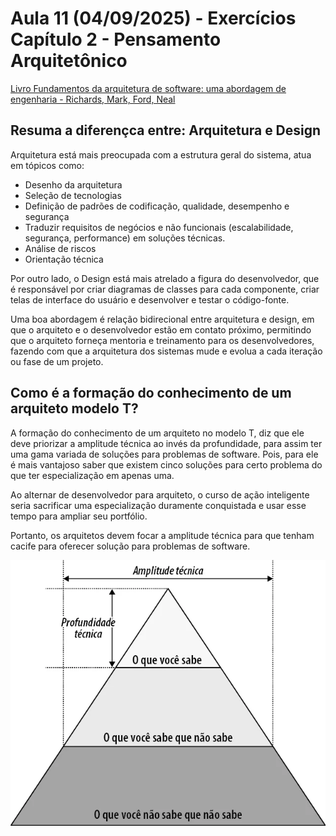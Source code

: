 # Aula 11 (04/09/2025) - Exercícios Capítulo 2 - Pensamento Arquitetônico

[Livro Fundamentos da arquitetura de software: uma abordagem de engenharia - Richards, Mark, Ford, Neal](https://integrada.minhabiblioteca.com.br/reader/books/9788550819754/epubcfi/6/22[%3Bvnd.vst.idref%3Dcap2.xhtml]!/4)


## Resuma a diferençca entre: Arquitetura e Design

Arquitetura está mais preocupada com a estrutura geral do sistema, atua em tópicos como: 

- Desenho da arquitetura
- Seleção de tecnologias
- Definição de padrões de codificação, qualidade, desempenho e segurança
- Traduzir requisitos de negócios e não funcionais (escalabilidade, segurança, performance) em soluções técnicas.  
- Análise de riscos
- Orientação técnica

Por outro lado, o Design está mais atrelado a figura do desenvolvedor, que é responsável por criar diagramas de classes para cada componente, criar telas de interface do usuário e desenvolver e testar o código-fonte.

Uma boa abordagem é relação bidirecional entre arquitetura e design, em que o arquiteto e o desenvolvedor estão em contato próximo, permitindo que o arquiteto forneça mentoria e treinamento para os desenvolvedores, fazendo com que a arquitetura dos sistemas mude e evolua a cada iteração ou fase de um projeto.

## Como é a formação do conhecimento de um arquiteto modelo T?

A formação do conhecimento de um arquiteto no modelo T, diz que ele deve priorizar a amplitude técnica ao invés da profundidade, para assim ter uma gama variada de soluções para problemas de software. Pois, para ele é mais vantajoso saber que existem cinco soluções para certo problema do que ter especialização em apenas uma. 

Ao alternar de desenvolvedor para arquiteto, o curso de ação inteligente seria sacrificar uma especialização duramente conquistada e usar esse tempo para ampliar seu portfólio.

Portanto, os arquitetos devem focar a amplitude técnica para que tenham cacife para oferecer solução para problemas de software.

![alt text](images/Modelo-T-arquiteto-de-software.png)